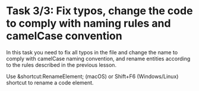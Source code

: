 # Task 3/3: Fix typos, change the code to comply with naming rules and camelCase convention

In this task you need to fix all typos in the file and change the name to comply with camelCase naming convention, 
and rename entities according to the rules described in the previous lesson.

<div class="hint">
  Use &shortcut:RenameElement; (macOS) or Shift+F6 (Windows/Linux) shortcut to rename a code element.
</div>
